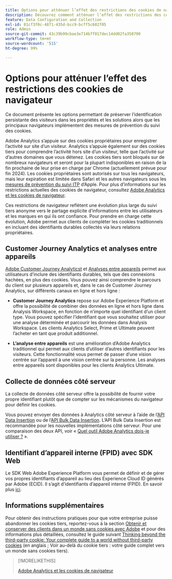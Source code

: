 ```yaml
---
title: Options pour atténuer l’effet des restrictions des cookies de navigateur
description: Découvrez comment atténuer l’effet des restrictions des cookies de navigateur afin d’améliorer la collecte de données pour Adobe Analytics.
feature: Data Configuration and Collection
exl-id: 81cf3f0c-4871-435d-bcc9-bcff5c682f05
role: Admin
source-git-commit: 43c39b99cbae3e714b7f017dec14dd02fa350790
workflow-type: tm+mt
source-wordcount: '515'
ht-degree: 99%

---
```


# Options pour atténuer l’effet des restrictions des cookies de navigateur

Ce document présente les options permettant de préserver l’identification persistante des visiteurs dans les propriétés et les solutions alors que les principaux navigateurs implémentent des mesures de prévention du suivi des cookies.

Adobe Analytics s’appuie sur des cookies propriétaires pour enregistrer l’activité sur site d’un visiteur. Analytics s’appuie également sur des cookies tiers pour comprendre l’activité hors site d’un visiteur, telle que l’activité sur d’autres domaines que vous détenez. Les cookies tiers sont bloqués sur de nombreux navigateurs et seront pour la plupart indisponibles en raison de la fin prochaine de leur prise en charge par Chrome (actuellement prévue pour fin 2024). Les cookies propriétaires sont autorisés sur tous les navigateurs, mais leur expiration est limitée dans Safari et les autres navigateurs sous les [mesures de prévention du suivi ITP](https://webkit.org/tracking-prevention) d’Apple. Pour plus d’informations sur les restrictions actuelles des cookies de navigateur, consultez [Adobe Analytics et les cookies de navigateur](cookies.md).

Ces restrictions de navigateur reflètent une évolution plus large du suivi tiers anonyme vers le partage explicite d’informations entre les utilisateurs et les marques en qui ils ont confiance. Pour prendre en charge cette évolution, Adobe permet aux clients de compléter les cookies traditionnels en incluant des identifiants durables collectés via leurs relations propriétaires.

## Customer Journey Analytics et analyses entre appareils

[Adobe Customer Journey Analyticst](https://experienceleague.adobe.com/docs/analytics-platform/using/cja-overview/cja-overview.html?lang=fr) et [Analyses entre appareils](/help/components/cda/overview.md) permet aux utilisateurs d’inclure des identifiants durables, tels que des connexions hachées, en plus des cookies. Vous pouvez ainsi comprendre le parcours du client sur plusieurs appareils et, dans le cas de Customer Journey Analytics, sur différents canaux en ligne et hors ligne :

* **Customer Journey Analytics** repose sur Adobe Experience Platform et offre la possibilité de combiner des données en ligne et hors ligne dans Analysis Workspace, en fonction de n’importe quel identifiant d’un client type. Vous pouvez spécifier l’identifiant que vous souhaitez utiliser pour une analyse déterminée et parcourir les données dans Analysis Workspace. Les clients Analytics Select, Prime et Ultimate peuvent l’acheter en tant que produit additionnel.

* **L’analyse entre appareils** est une amélioration d’Adobe Analytics traditionnel qui permet aux clients d’utiliser d’autres identifiants pour les visiteurs. Cette fonctionnalité vous permet de passer d’une vision centrée sur l’appareil à une vision centrée sur la personne. Les analyses entre appareils sont disponibles pour les clients Analytics Ultimate.

## Collecte de données côté serveur

La collecte de données côté serveur offre la possibilité de fournir votre propre identifiant plutôt que de compter sur les mécanismes du navigateur pour définir les cookies.

Vous pouvez envoyer des données à Analytics côté serveur à l’aide de l’[API Data Insertion](https://github.com/AdobeDocs/analytics-1.4-apis/blob/master/docs/data-insertion-api/index.md) ou de l’[API Bulk Data Insertion](https://www.adobe.io/apis/experiencecloud/analytics/docs.html#!AdobeDocs/analytics-2.0-apis/master/bdia.md). L’API Bulk Data Insertion est recommandée pour les nouvelles implémentations côté serveur. Pour une comparaison des deux API, voir « [Quel outil Adobe Analytics dois-je utiliser ?](/help/analyze/get-started/which-analytics-tool.md) ».

## Identifiant d’appareil interne (FPID) avec SDK Web

Le SDK Web Adobe Experience Platform vous permet de définir et de gérer vos propres identifiants d’appareil au lieu des Experience Cloud ID générés par Adobe (ECID). Il s’agit d’identifiants d’appareil interne (FPID). En savoir plus [ici](https://experienceleague.adobe.com/docs/experience-platform/edge/identity/first-party-device-ids.html).

## Informations supplémentaires

Pour obtenir des instructions pratiques pour que votre entreprise puisse abandonner les cookies tiers, reportez-vous à la section [Obtenir et conserver des clients dans un monde sans cookies avec Adobe](https://business.adobe.com/fr/solutions/cookieless.html) et pour des informations plus détaillées, consultez le guide suivant [Thinking beyond the third-party cookie: Your complete guide to a world without third-party cookies](https://business.adobe.com/content/dam/www/us/en/pdfs/Adobe_Thinking_Beyond_the_Third_Party_Cookie.pdf) (en anglais ; Voir au-delà du cookie tiers : votre guide complet vers un monde sans cookies tiers).

>[!MORELIKETHIS]
>
>[Adobe Analytics et les cookies de navigateur](cookies.md)
